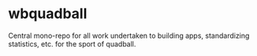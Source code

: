 # wbquadball
Central mono-repo for all work undertaken to building apps, standardizing statistics, etc. for the sport of quadball.
